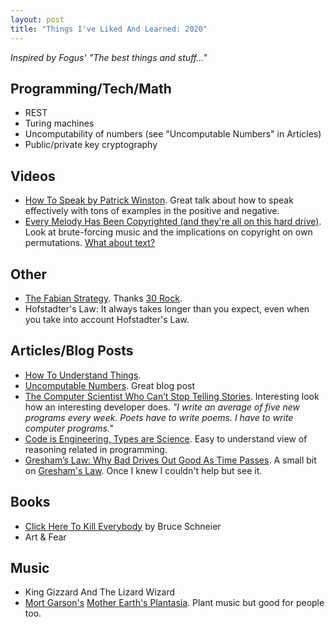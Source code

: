 ```yaml
---
layout: post
title: "Things I've Liked And Learned: 2020"
---
```


_Inspired by Fogus' "The best things and stuff..."_

## Programming/Tech/Math

- REST
- Turing machines
- Uncomputability of numbers (see "Uncomputable Numbers" in Articles)
- Public/private key cryptography

## Videos

- [How To Speak by Patrick Winston](https://www.youtube.com/watch?v=Unzc731iCUY). Great talk about how to speak effectively with tons of examples in the positive and negative.
- [Every Melody Has Been Copyrighted (and they're all on this hard drive)](https://youtu.be/sfXn_ecH5Rw). Look at brute-forcing music and the implications on copyright on own permutations. [What about text?](https://en.wikipedia.org/wiki/The_Library_of_Babel)

## Other

- [The Fabian Strategy](https://en.wikipedia.org/wiki/Fabian_strategy). Thanks [30 Rock](https://www.imdb.com/title/tt1635806/).
- Hofstadter's Law: It always takes longer than you expect, even when you take into account Hofstadter's Law.

## Articles/Blog Posts

- [How To Understand Things](https://nabeelqu.co/understanding).
- [Uncomputable Numbers](https://medium.com/cantors-paradise/uncomputable-numbers-ee528830d295). Great blog post 
- [The Computer Scientist Who Can’t Stop Telling Stories](https://www.quantamagazine.org/computer-scientist-donald-knuth-cant-stop-telling-stories-20200416/). Interesting look how an interesting developer does. *"I write an average of five new programs every week. Poets have to write poems. I have to write computer programs."*
- [Code is Engineering, Types are Science](https://www.tweag.io/posts/2020-03-05-peirce.html). Easy to understand view of reasoning related in programming.
- [Gresham’s Law: Why Bad Drives Out Good As Time Passes](https://fs.blog/2009/12/mental-model-greshams-law/). A small bit on [Gresham's Law](https://en.wikipedia.org/wiki/Gresham%E2%80%99s_Law). Once I knew I couldn't help but see it. 

## Books

- [Click Here To Kill Everybody](https://www.schneier.com/books/click_here/) by Bruce Schneier
- Art & Fear

## Music

- King Gizzard And The Lizard Wizard
- [Mort Garson's](https://open.spotify.com/artist/0WmzT6tMLhdST5BfYagbha?si=WH47sLZCQI2IV2Ep1qa9oQ) [Mother Earth's Plantasia](https://youtu.be/l0vrsO3_HpU). Plant music but good for people too.
